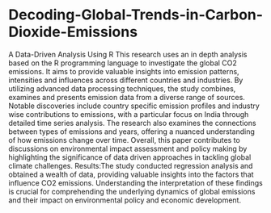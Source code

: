 # Decoding-Global-Trends-in-Carbon-Dioxide-Emissions
A Data-Driven Analysis Using R
This research uses an in depth analysis based on the R programming language to investigate the global CO2 emissions. It aims to provide valuable insights into emission patterns, intensities and influences across different countries and industries. By utilizing advanced data processing techniques, the study combines, examines and presents emission data from a diverse range of sources. Notable discoveries include country specific emission profiles and industry wise contributions to emissions, with a particular focus on India through detailed time series analysis. The research also examines the connections between types of emissions and years, offering a nuanced understanding of how emissions change over time. Overall, this paper contributes to discussions on environmental impact assessment and policy making by highlighting the significance of data driven approaches in tackling global climate challenges.
Results:The study conducted regression analysis and obtained a wealth of data, providing valuable insights into the factors that influence CO2 emissions. Understanding the interpretation of these findings is crucial for comprehending the underlying dynamics of global emissions and their impact on environmental policy and economic development.

